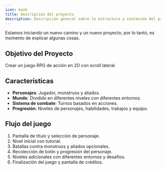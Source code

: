 ```yaml
---
icon: book
title: Descripción del proyecto
description: Descripción general sobre la estructura y contenido del proyecto.
---
```


Estamos iniciando un nuevo camino y un nuevo proyecto, por lo tantó, es momento de explicar algunas cosas.

## Objetivo del Proyecto

Crear un juego RPG de acción en 2D con scroll lateral.

## Características

- **Personajes**: Jugador, monstruos y aliados.
- **Mundo**: Dividido en diferentes niveles con diferentes entornos.
- **Sistema de combate**: Turnos basados en acciones.
- **Progresión**: Niveles de personajes, habilidades, trabajos y equipo.

## Flujo del juego

1. Pantalla de título y selección de personaje.
2. Nivel inicial con tutorial.
3. Batallas contra monstruos y aliados opcionales.
4. Recolección de botín y progresión del personaje.
5. Niveles adicionales con diferentes entornos y desafíos.
6. Finalización del juego y pantalla de créditos.
